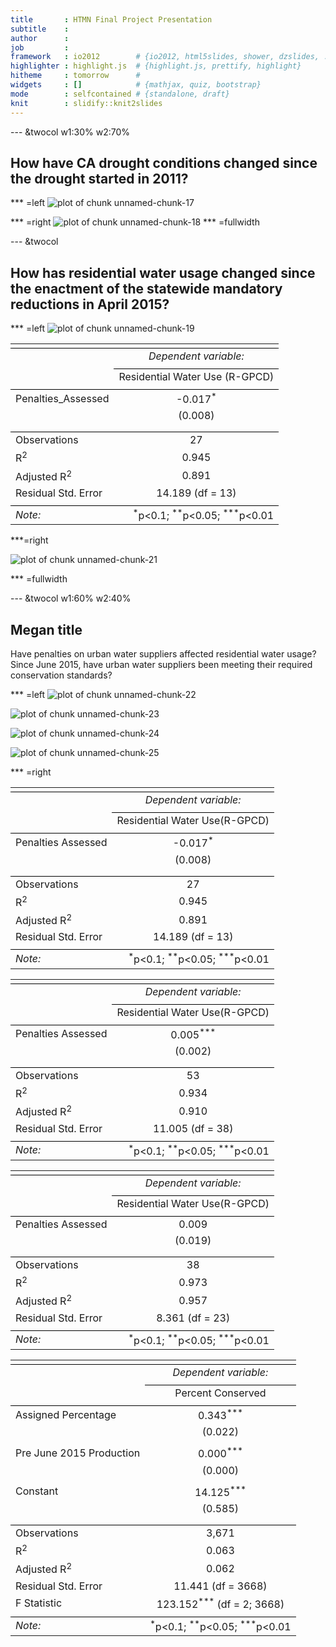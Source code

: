 ```yaml
---
title       : HTMN Final Project Presentation
subtitle    : 
author      : 
job         : 
framework   : io2012        # {io2012, html5slides, shower, dzslides, ...}
highlighter : highlight.js  # {highlight.js, prettify, highlight}
hitheme     : tomorrow      # 
widgets     : []            # {mathjax, quiz, bootstrap}
mode        : selfcontained # {standalone, draft}
knit        : slidify::knit2slides
---
```














































--- &twocol w1:30% w2:70%

## How have CA drought conditions changed since the drought started in 2011?

*** =left
![plot of chunk unnamed-chunk-17](assets/fig/unnamed-chunk-17-1.png)

*** =right
![plot of chunk unnamed-chunk-18](assets/fig/unnamed-chunk-18-1.png)
*** =fullwidth

--- &twocol

## How has residential water usage changed since the enactment of the statewide mandatory reductions in April 2015?

*** =left
![plot of chunk unnamed-chunk-19](assets/fig/unnamed-chunk-19-1.png)


<table style="text-align:center"><tr><td colspan="2" style="border-bottom: 1px solid black"></td></tr><tr><td style="text-align:left"></td><td><em>Dependent variable:</em></td></tr>
<tr><td></td><td colspan="1" style="border-bottom: 1px solid black"></td></tr>
<tr><td style="text-align:left"></td><td>Residential Water Use (R-GPCD)</td></tr>
<tr><td colspan="2" style="border-bottom: 1px solid black"></td></tr><tr><td style="text-align:left">Penalties_Assessed</td><td>-0.017<sup>*</sup></td></tr>
<tr><td style="text-align:left"></td><td>(0.008)</td></tr>
<tr><td style="text-align:left"></td><td></td></tr>
<tr><td colspan="2" style="border-bottom: 1px solid black"></td></tr><tr><td style="text-align:left">Observations</td><td>27</td></tr>
<tr><td style="text-align:left">R<sup>2</sup></td><td>0.945</td></tr>
<tr><td style="text-align:left">Adjusted R<sup>2</sup></td><td>0.891</td></tr>
<tr><td style="text-align:left">Residual Std. Error</td><td>14.189 (df = 13)</td></tr>
<tr><td colspan="2" style="border-bottom: 1px solid black"></td></tr><tr><td style="text-align:left"><em>Note:</em></td><td style="text-align:right"><sup>*</sup>p<0.1; <sup>**</sup>p<0.05; <sup>***</sup>p<0.01</td></tr>
</table>

***=right

![plot of chunk unnamed-chunk-21](assets/fig/unnamed-chunk-21-1.png)

*** =fullwidth

--- &twocol w1:60% w2:40%

## Megan title
Have penalties on urban water suppliers affected residential water usage? Since June 2015, have urban water suppliers been meeting their required conservation standards?

*** =left
![plot of chunk unnamed-chunk-22](assets/fig/unnamed-chunk-22-1.png)


![plot of chunk unnamed-chunk-23](assets/fig/unnamed-chunk-23-1.png)


![plot of chunk unnamed-chunk-24](assets/fig/unnamed-chunk-24-1.png)

![plot of chunk unnamed-chunk-25](assets/fig/unnamed-chunk-25-1.png)

*** =right

<table style="text-align:center"><tr><td colspan="2" style="border-bottom: 1px solid black"></td></tr><tr><td style="text-align:left"></td><td><em>Dependent variable:</em></td></tr>
<tr><td></td><td colspan="1" style="border-bottom: 1px solid black"></td></tr>
<tr><td style="text-align:left"></td><td>Residential Water Use(R-GPCD)</td></tr>
<tr><td colspan="2" style="border-bottom: 1px solid black"></td></tr><tr><td style="text-align:left">Penalties Assessed</td><td>-0.017<sup>*</sup></td></tr>
<tr><td style="text-align:left"></td><td>(0.008)</td></tr>
<tr><td style="text-align:left"></td><td></td></tr>
<tr><td colspan="2" style="border-bottom: 1px solid black"></td></tr><tr><td style="text-align:left">Observations</td><td>27</td></tr>
<tr><td style="text-align:left">R<sup>2</sup></td><td>0.945</td></tr>
<tr><td style="text-align:left">Adjusted R<sup>2</sup></td><td>0.891</td></tr>
<tr><td style="text-align:left">Residual Std. Error</td><td>14.189 (df = 13)</td></tr>
<tr><td colspan="2" style="border-bottom: 1px solid black"></td></tr><tr><td style="text-align:left"><em>Note:</em></td><td style="text-align:right"><sup>*</sup>p<0.1; <sup>**</sup>p<0.05; <sup>***</sup>p<0.01</td></tr>
</table>


<table style="text-align:center"><tr><td colspan="2" style="border-bottom: 1px solid black"></td></tr><tr><td style="text-align:left"></td><td><em>Dependent variable:</em></td></tr>
<tr><td></td><td colspan="1" style="border-bottom: 1px solid black"></td></tr>
<tr><td style="text-align:left"></td><td>Residential Water Use(R-GPCD)</td></tr>
<tr><td colspan="2" style="border-bottom: 1px solid black"></td></tr><tr><td style="text-align:left">Penalties Assessed</td><td>0.005<sup>***</sup></td></tr>
<tr><td style="text-align:left"></td><td>(0.002)</td></tr>
<tr><td style="text-align:left"></td><td></td></tr>
<tr><td colspan="2" style="border-bottom: 1px solid black"></td></tr><tr><td style="text-align:left">Observations</td><td>53</td></tr>
<tr><td style="text-align:left">R<sup>2</sup></td><td>0.934</td></tr>
<tr><td style="text-align:left">Adjusted R<sup>2</sup></td><td>0.910</td></tr>
<tr><td style="text-align:left">Residual Std. Error</td><td>11.005 (df = 38)</td></tr>
<tr><td colspan="2" style="border-bottom: 1px solid black"></td></tr><tr><td style="text-align:left"><em>Note:</em></td><td style="text-align:right"><sup>*</sup>p<0.1; <sup>**</sup>p<0.05; <sup>***</sup>p<0.01</td></tr>
</table>


<table style="text-align:center"><tr><td colspan="2" style="border-bottom: 1px solid black"></td></tr><tr><td style="text-align:left"></td><td><em>Dependent variable:</em></td></tr>
<tr><td></td><td colspan="1" style="border-bottom: 1px solid black"></td></tr>
<tr><td style="text-align:left"></td><td>Residential Water Use(R-GPCD)</td></tr>
<tr><td colspan="2" style="border-bottom: 1px solid black"></td></tr><tr><td style="text-align:left">Penalties Assessed</td><td>0.009</td></tr>
<tr><td style="text-align:left"></td><td>(0.019)</td></tr>
<tr><td style="text-align:left"></td><td></td></tr>
<tr><td colspan="2" style="border-bottom: 1px solid black"></td></tr><tr><td style="text-align:left">Observations</td><td>38</td></tr>
<tr><td style="text-align:left">R<sup>2</sup></td><td>0.973</td></tr>
<tr><td style="text-align:left">Adjusted R<sup>2</sup></td><td>0.957</td></tr>
<tr><td style="text-align:left">Residual Std. Error</td><td>8.361 (df = 23)</td></tr>
<tr><td colspan="2" style="border-bottom: 1px solid black"></td></tr><tr><td style="text-align:left"><em>Note:</em></td><td style="text-align:right"><sup>*</sup>p<0.1; <sup>**</sup>p<0.05; <sup>***</sup>p<0.01</td></tr>
</table>


<table style="text-align:center"><tr><td colspan="2" style="border-bottom: 1px solid black"></td></tr><tr><td style="text-align:left"></td><td><em>Dependent variable:</em></td></tr>
<tr><td></td><td colspan="1" style="border-bottom: 1px solid black"></td></tr>
<tr><td style="text-align:left"></td><td>Percent Conserved</td></tr>
<tr><td colspan="2" style="border-bottom: 1px solid black"></td></tr><tr><td style="text-align:left">Assigned Percentage</td><td>0.343<sup>***</sup></td></tr>
<tr><td style="text-align:left"></td><td>(0.022)</td></tr>
<tr><td style="text-align:left"></td><td></td></tr>
<tr><td style="text-align:left">Pre June 2015 Production</td><td>0.000<sup>***</sup></td></tr>
<tr><td style="text-align:left"></td><td>(0.000)</td></tr>
<tr><td style="text-align:left"></td><td></td></tr>
<tr><td style="text-align:left">Constant</td><td>14.125<sup>***</sup></td></tr>
<tr><td style="text-align:left"></td><td>(0.585)</td></tr>
<tr><td style="text-align:left"></td><td></td></tr>
<tr><td colspan="2" style="border-bottom: 1px solid black"></td></tr><tr><td style="text-align:left">Observations</td><td>3,671</td></tr>
<tr><td style="text-align:left">R<sup>2</sup></td><td>0.063</td></tr>
<tr><td style="text-align:left">Adjusted R<sup>2</sup></td><td>0.062</td></tr>
<tr><td style="text-align:left">Residual Std. Error</td><td>11.441 (df = 3668)</td></tr>
<tr><td style="text-align:left">F Statistic</td><td>123.152<sup>***</sup> (df = 2; 3668)</td></tr>
<tr><td colspan="2" style="border-bottom: 1px solid black"></td></tr><tr><td style="text-align:left"><em>Note:</em></td><td style="text-align:right"><sup>*</sup>p<0.1; <sup>**</sup>p<0.05; <sup>***</sup>p<0.01</td></tr>
</table>
